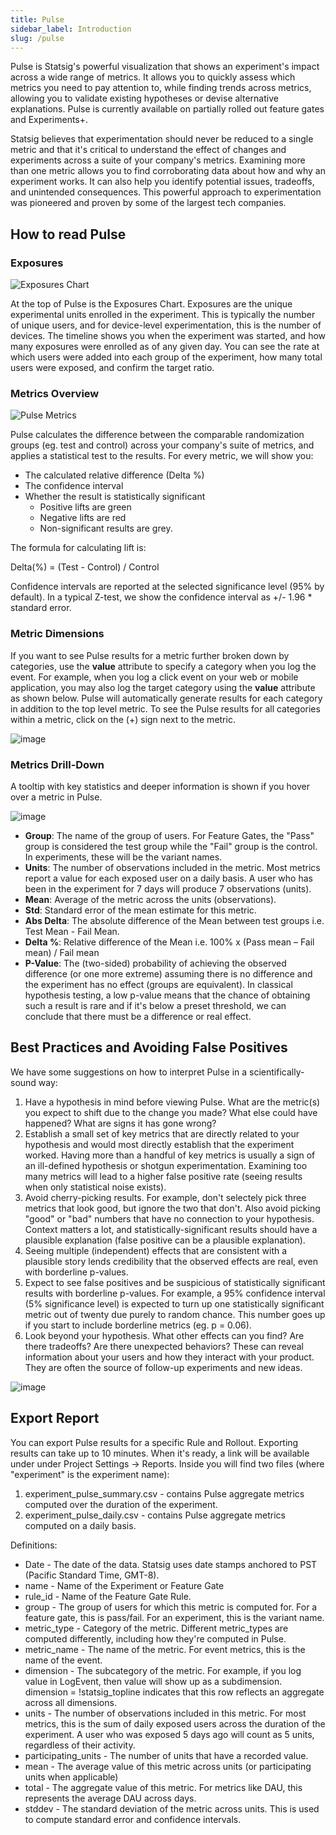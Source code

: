 ```yaml
---
title: Pulse
sidebar_label: Introduction
slug: /pulse
---
```


Pulse is Statsig's powerful visualization that shows an experiment's impact across a wide range of metrics.  It allows you to quickly assess which metrics you need to pay attention to, while finding trends across metrics, allowing you to validate existing hypotheses or devise alternative explanations. Pulse is currently available on partially rolled out feature gates and Experiments+.

Statsig believes that experimentation should never be reduced to a single metric and that it's critical to understand the effect of changes and experiments across a suite of your company's metrics.  Examining more than one metric allows you to find corroborating data about how and why an experiment works.  It can also help you identify potential issues, tradeoffs, and unintended consequences.  This powerful approach to experimentation was pioneered and proven by some of the largest tech companies.

## How to read Pulse

### Exposures

![Exposures Chart](https://user-images.githubusercontent.com/77478319/137816780-c0af4967-3903-45bf-88d9-ff3d3236632e.png)

At the top of Pulse is the Exposures Chart.  Exposures are the unique experimental units enrolled in the experiment.  This is typically the number of unique users, and for device-level experimentation, this is the number of devices.  The timeline shows you when the experiment was started, and how many exposures were enrolled as of any given day.  You can see the rate at which users were added into each group of the experiment, how many total users were exposed, and confirm the target ratio.

### Metrics Overview

![Pulse Metrics](https://user-images.githubusercontent.com/77478319/137816794-3df2de31-9a44-4835-98ad-bc14db175dbe.png)

Pulse calculates the difference between the comparable randomization groups (eg. test and control) across your company's suite of metrics, and applies a statistical test to the results.  For every metric, we will show you:
- The calculated relative difference (Delta %)
- The confidence interval
- Whether the result is statistically significant
   - Positive lifts are green
   - Negative lifts are red
   - Non-significant results are grey.

The formula for calculating lift is:

Delta(%) = (Test - Control) / Control

Confidence intervals are reported at the selected significance level (95% by default).  In a typical Z-test, we show the confidence interval as +/- 1.96 * standard error.

### Metric Dimensions

If you want to see Pulse results for a metric further broken down by categories, use the **value** attribute to specify a category when you log the event. For example, when you log a click event on your web or mobile application, you may also log the target category using the **value** attribute as shown below. Pulse will automatically generate results for each category in addition to the top level metric. To see the Pulse results for all categories within a metric, click on the (+) sign next to the metric. 

![image](https://user-images.githubusercontent.com/1315028/134992035-1bfa67f2-73a0-4b88-ac1d-688fa6ef0b33.png)

### Metrics Drill-Down

A tooltip with key statistics and deeper information is shown if you hover over a metric in Pulse.

![image](https://user-images.githubusercontent.com/1315028/131383593-384225bc-abbd-483f-a45a-3280d8bf5941.png)

 - **Group**: The name of the group of users.  For Feature Gates, the "Pass" group is considered the test group while the "Fail" group is the control.  In experiments, these will be the variant names.
 - **Units**: The number of observations included in the metric.  Most metrics report a value for each exposed user on a daily basis.  A user who has been in the experiment for 7 days will produce 7 observations (units).
 - **Mean**: Average of the metric across the units (observations).
 - **Std**: Standard error of the mean estimate for this metric.
 - **Abs Delta**: The absolute difference of the Mean between test groups i.e. Test Mean - Fail Mean.
 - **Delta %**: Relative difference of the Mean i.e. 100% x (Pass mean – Fail mean) / Fail mean
 - **P-Value**: The (two-sided) probability of achieving the observed difference (or one more extreme) assuming there is no difference and the experiment has no effect (groups are equivalent). In classical hypothesis testing, a low p-value means that the chance of obtaining such a result is rare and if it's below a preset threshold, we can conclude that there must be a difference or real effect.

## Best Practices and Avoiding False Positives

We have some suggestions on how to interpret Pulse in a scientifically-sound way:
1. Have a hypothesis in mind before viewing Pulse.  What are the metric(s) you expect to shift due to the change you made?  What else could have happened?  What are signs it has gone wrong?
2. Establish a small set of key metrics that are directly related to your hypothesis and would most directly establish that the experiment worked.  Having more than a handful of key metrics is usually a sign of an ill-defined hypothesis or shotgun experimentation.  Examining too many metrics will lead to a higher false positive rate (seeing results when only statistical noise exists).
3. Avoid cherry-picking results.  For example, don't selectely pick three metrics that look good, but ignore the two that don't.  Also avoid picking "good" or "bad" numbers that have no connection to your hypothesis.  Context matters a lot, and statistically-significant results should have a plausible explanation (false positive can be a plausible explanation).
5. Seeing multiple (independent) effects that are consistent with a plausible story lends credibility that the observed effects are real, even with borderline p-values.
6. Expect to see false positives and be suspicious of statistically significant results with borderline p-values.  For example, a 95% confidence interval (5% significance level) is expected to turn up one statistically significant metric out of twenty due purely to random chance.  This number goes up if you start to include borderline metrics (eg. p = 0.06).
7. Look beyond your hypothesis.  What other effects can you find?  Are there tradeoffs?  Are there unexpected behaviors?  These can reveal information about your users and how they interact with your product.  They are often the source of follow-up experiments and new ideas.

![image](https://user-images.githubusercontent.com/1315028/131383108-4fca1a3e-8adb-4f5e-9adb-081c891ef15f.png)

## Export Report
 
You can export Pulse results for a specific Rule and Rollout.  Exporting results can take up to 10 minutes.  When it's ready, a link will be available under under Project Settings -> Reports.  Inside you will find two files (where "experiment" is the experiment name):
1. experiment_pulse_summary.csv - contains Pulse aggregate metrics computed over the duration of the experiment.
2. experiment_pulse_daily.csv - contains Pulse aggregate metrics computed on a daily basis.
 
Definitions:
- Date - The date of the data.  Statsig uses date stamps anchored to PST (Pacific Standard Time, GMT-8).
- name - Name of the Experiment or Feature Gate
- rule_id - Name of the Feature Gate Rule.
- group - The group of users for which this metric is computed for.  For a feature gate, this is pass/fail.  For an experiment, this is the variant name.
- metric_type - Category of the metric.  Different metric_types are computed differently, including how they're computed in Pulse.
- metric_name - The name of the metric.  For event metrics, this is the name of the event.
- dimension - The subcategory of the metric.  For example, if you log value in LogEvent, then value will show up as a subdimension.  dimension = !statsig_topline indicates that this row reflects an aggregate across all dimensions.
- units - The number of observations included in this metric.  For most metrics, this is the sum of daily exposed users across the duration of the experiment.  A user who was exposed 5 days ago will count as 5 units, regardless of their activity.
- participating_units - The number of units that have a recorded value.
- mean - The average value of this metric across units (or participating units when applicable)
- total - The aggregate value of this metric.  For metrics like DAU, this represents the average DAU across days.
- stddev - The standard deviation of the metric across units.  This is used to compute standard error and confidence intervals.
 
